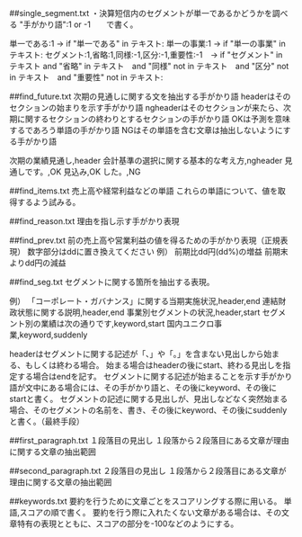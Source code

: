 ##single_segment.txt
・決算短信内のセグメントが単一であるかどうかを調べる
"手がかり語":1 or -1　　で書く。

単一である:1  → if "単一である" in テキスト:
単一の事業:1  → if "単一の事業" in テキスト:
セグメント:1,省略:1,同様:-1,区分:-1,重要性:-1　→ if "セグメント" in テキスト and "省略" in テキスト　and "同様" not in テキスト　and "区分" not in テキスト　and "重要性" not in テキスト:

##find_future.txt
次期の見通しに関する文を抽出する手がかり語
headerはそのセクションの始まりを示す手がかり語
ngheaderはそのセクションが来たら、次期に関するセクションの終わりとするセクションの手がかり語
OKは予測を意味するであろう単語の手がかり語
NGはその単語を含む文章は抽出しないようにする手がかり語

次期の業績見通し,header
会計基準の選択に関する基本的な考え方,ngheader
見通しです。,OK
見込み,OK
した。,NG

##find_items.txt
売上高や経常利益などの単語
これらの単語について、値を取得するよう試みる。

##find_reason.txt
理由を指し示す手がかり表現


##find_prev.txt
前の売上高や営業利益の値を得るための手がかり表現（正規表現）
数字部分はddに置き換えてください
例）
前期比dd円(dd%)の増益
前期末よりdd円の減益

##find_seg.txt
セグメントに関する箇所を抽出する表現。

例）
「コーポレート・ガバナンス」に関する当期実施状況,header,end
連結財政状態に関する説明,header,end
事業別セグメントの状況,header,start
セグメント別の業績は次の通りです,keyword,start
国内ユニクロ事業,keyword,suddenly

headerはセグメントに関する記述が「、」や「。」を含まない見出しから始まる、もしくは終わる場合。
始まる場合はheaderの後にstart、終わる見出しを指定する場合はendを記す。
セグメントに関する記述が始まることを示す手がかり語が文中にある場合には、その手がかり語と、その後にkeyword、その後にstartと書く。
セグメントの記述に関する見出しが、見出しなどなく突然始まる場合、そのセグメントの名前を、書き、その後にkeyword、その後にsuddenlyと書く。（最終手段）


##first_paragraph.txt
１段落目の見出し
１段落から２段落目にある文章が理由に関する文章の抽出範囲

##second_paragraph.txt
２段落目の見出し
１段落から２段落目にある文章が理由に関する文章の抽出範囲

##keywords.txt
要約を行うために文章ごとをスコアリングする際に用いる。
単語,スコアの順で書く。
要約を行う際に入れたくない文章がある場合は、その文章特有の表現とともに、スコアの部分を-100などのようにする。








